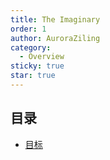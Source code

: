 ```yaml
---
title: The Imaginary
order: 1
author: AuroraZiling
category:
  - Overview
sticky: true
star: true
---
```


## 目录

- [目标](goals.md)

